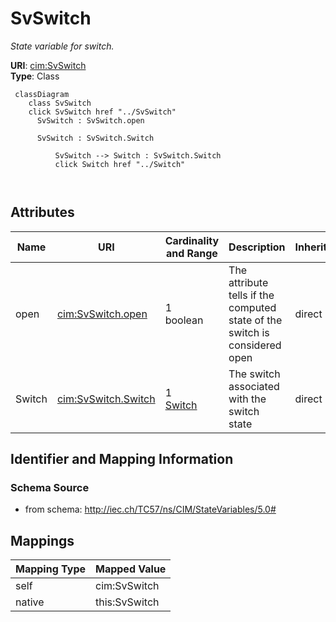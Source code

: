 # SvSwitch


_State variable for switch._





**URI**: [cim:SvSwitch](http://iec.ch/TC57/CIM100#SvSwitch)<br />
**Type**: Class




```mermaid
 classDiagram
    class SvSwitch
    click SvSwitch href "../SvSwitch"
      SvSwitch : SvSwitch.open
        
      SvSwitch : SvSwitch.Switch
        
          SvSwitch --> Switch : SvSwitch.Switch
          click Switch href "../Switch"
        
      
```




<!-- no inheritance hierarchy -->


## Attributes


| Name | URI | Cardinality and Range | Description | Inheritance |
| ---  | --- | --- | --- | --- |
| open | [cim:SvSwitch.open](http://iec.ch/TC57/CIM100#SvSwitch.open) | 1 <br />  boolean  | The attribute tells if the computed state of the switch is considered open | direct |
| Switch | [cim:SvSwitch.Switch](http://iec.ch/TC57/CIM100#SvSwitch.Switch) | 1 <br />  [Switch](Switch.md)  | The switch associated with the switch state | direct |









## Identifier and Mapping Information







### Schema Source


* from schema: http://iec.ch/TC57/ns/CIM/StateVariables/5.0#





## Mappings

| Mapping Type | Mapped Value |
| ---  | ---  |
| self | cim:SvSwitch |
| native | this:SvSwitch |




